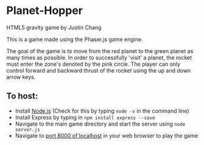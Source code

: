 # Planet-Hopper
HTML5 gravity game by Justin Chang

This is a game made using the Phaser.js game engine.

The goal of the game is to move from the red planet to the green planet as many times as possible.
In order to successfully 'visit' a planet, the rocket must enter the zone's denoted by the pink circle.
The player can only control forward and backward thrust of the rocket using the up and down arrow keys.

## To host:
- Install [Node.js](https://nodejs.org/en/) (Check for this by typing `node -v` in the command line)
- Install Express by typing in `npm install express --save`
- Navigate to the main game directory and start the server using `node server.js`
- Navigate to [port 8000 of localhost](http://127.0.0.1:8000/) in your web browser to play the game
